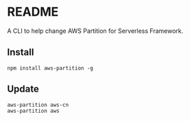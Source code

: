 # README

A CLI to help change AWS Partition for Serverless Framework.

## Install

```shell
npm install aws-partition -g
```

## Update

```bash
aws-partition aws-cn
aws-partition aws
```
